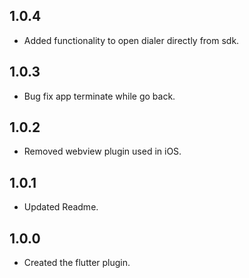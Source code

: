 ## 1.0.4

- Added functionality to open dialer directly from sdk.

## 1.0.3

- Bug fix app terminate while go back.

## 1.0.2

- Removed webview plugin used in iOS.

## 1.0.1

- Updated Readme.

## 1.0.0

- Created the flutter plugin.
